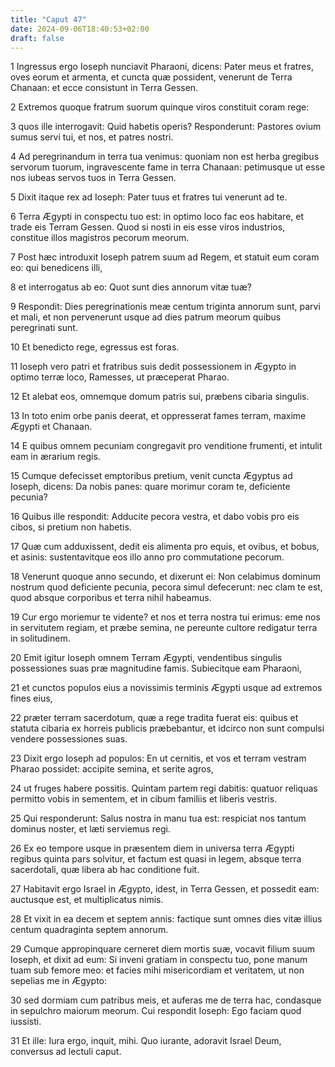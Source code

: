 ```yaml
---
title: "Caput 47"
date: 2024-09-06T18:40:53+02:00
draft: false
---
```




1 Ingressus ergo Ioseph nunciavit Pharaoni, dicens: Pater meus et fratres, oves eorum et armenta, et cuncta quæ possident, venerunt de Terra Chanaan: et ecce consistunt in Terra Gessen.

2 Extremos quoque fratrum suorum quinque viros constituit coram rege:

3 quos ille interrogavit: Quid habetis operis? Responderunt: Pastores ovium sumus servi tui, et nos, et patres nostri.

4 Ad peregrinandum in terra tua venimus: quoniam non est herba gregibus servorum tuorum, ingravescente fame in terra Chanaan: petimusque ut esse nos iubeas servos tuos in Terra Gessen.

5 Dixit itaque rex ad Ioseph: Pater tuus et fratres tui venerunt ad te.

6 Terra Ægypti in conspectu tuo est: in optimo loco fac eos habitare, et trade eis Terram Gessen. Quod si nosti in eis esse viros industrios, constitue illos magistros pecorum meorum.

7 Post hæc introduxit Ioseph patrem suum ad Regem, et statuit eum coram eo: qui benedicens illi,

8 et interrogatus ab eo: Quot sunt dies annorum vitæ tuæ?

9 Respondit: Dies peregrinationis meæ centum triginta annorum sunt, parvi et mali, et non pervenerunt usque ad dies patrum meorum quibus peregrinati sunt.

10 Et benedicto rege, egressus est foras.

11 Ioseph vero patri et fratribus suis dedit possessionem in Ægypto in optimo terræ loco, Ramesses, ut præceperat Pharao.

12 Et alebat eos, omnemque domum patris sui, præbens cibaria singulis.

13 In toto enim orbe panis deerat, et oppresserat fames terram, maxime Ægypti et Chanaan.

14 E quibus omnem pecuniam congregavit pro venditione frumenti, et intulit eam in ærarium regis.

15 Cumque defecisset emptoribus pretium, venit cuncta Ægyptus ad Ioseph, dicens: Da nobis panes: quare morimur coram te, deficiente pecunia?

16 Quibus ille respondit: Adducite pecora vestra, et dabo vobis pro eis cibos, si pretium non habetis.

17 Quæ cum adduxissent, dedit eis alimenta pro equis, et ovibus, et bobus, et asinis: sustentavitque eos illo anno pro commutatione pecorum.

18 Venerunt quoque anno secundo, et dixerunt ei: Non celabimus dominum nostrum quod deficiente pecunia, pecora simul defecerunt: nec clam te est, quod absque corporibus et terra nihil habeamus.

19 Cur ergo moriemur te vidente? et nos et terra nostra tui erimus: eme nos in servitutem regiam, et præbe semina, ne pereunte cultore redigatur terra in solitudinem.

20 Emit igitur Ioseph omnem Terram Ægypti, vendentibus singulis possessiones suas præ magnitudine famis. Subiecitque eam Pharaoni,

21 et cunctos populos eius a novissimis terminis Ægypti usque ad extremos fines eius,

22 præter terram sacerdotum, quæ a rege tradita fuerat eis: quibus et statuta cibaria ex horreis publicis præbebantur, et idcirco non sunt compulsi vendere possessiones suas.

23 Dixit ergo Ioseph ad populos: En ut cernitis, et vos et terram vestram Pharao possidet: accipite semina, et serite agros,

24 ut fruges habere possitis. Quintam partem regi dabitis: quatuor reliquas permitto vobis in sementem, et in cibum familiis et liberis vestris.

25 Qui responderunt: Salus nostra in manu tua est: respiciat nos tantum dominus noster, et læti serviemus regi.

26 Ex eo tempore usque in præsentem diem in universa terra Ægypti regibus quinta pars solvitur, et factum est quasi in legem, absque terra sacerdotali, quæ libera ab hac conditione fuit.

27 Habitavit ergo Israel in Ægypto, idest, in Terra Gessen, et possedit eam: auctusque est, et multiplicatus nimis.

28 Et vixit in ea decem et septem annis: factique sunt omnes dies vitæ illius centum quadraginta septem annorum.

29 Cumque appropinquare cerneret diem mortis suæ, vocavit filium suum Ioseph, et dixit ad eum: Si inveni gratiam in conspectu tuo, pone manum tuam sub femore meo: et facies mihi misericordiam et veritatem, ut non sepelias me in Ægypto:

30 sed dormiam cum patribus meis, et auferas me de terra hac, condasque in sepulchro maiorum meorum. Cui respondit Ioseph: Ego faciam quod iussisti.

31 Et ille: Iura ergo, inquit, mihi. Quo iurante, adoravit Israel Deum, conversus ad lectuli caput.


